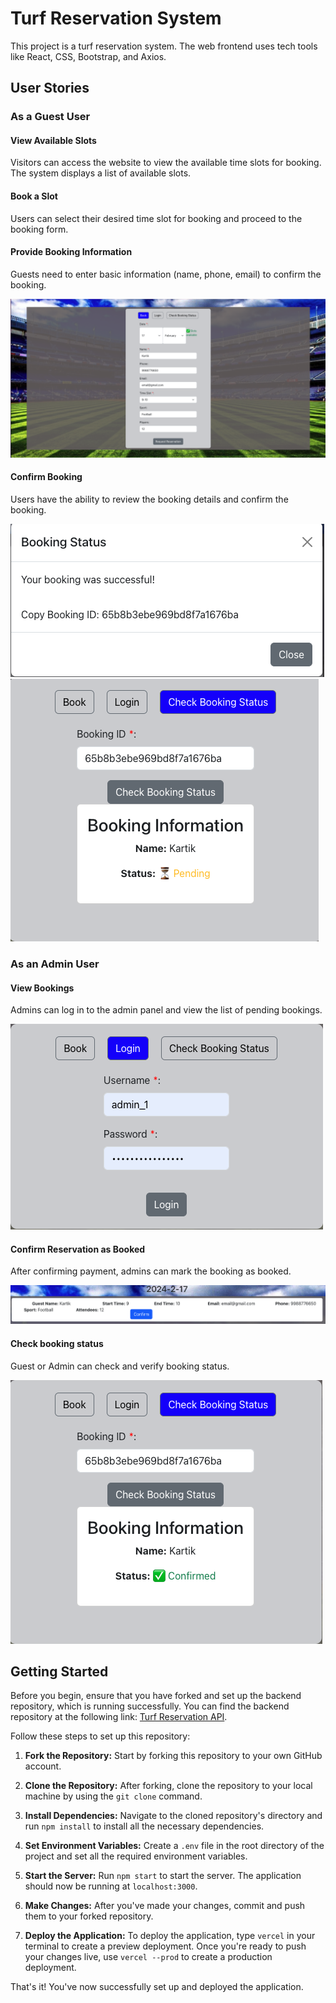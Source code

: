 # Turf Reservation System

This project is a turf reservation system. The web frontend uses tech tools like React, CSS, Bootstrap, and Axios.

## User Stories

### As a Guest User

#### View Available Slots
Visitors can access the website to view the available time slots for booking. The system displays a list of available slots.

#### Book a Slot
Users can select their desired time slot for booking and proceed to the booking form.

#### Provide Booking Information
Guests need to enter basic information (name, phone, email) to confirm the booking.

![Available and Book Slots](./public/check_and_book.png)

#### Confirm Booking
Users have the ability to review the booking details and confirm the booking.

![Reservation request confirmed](./public/booking_request_confirmed.png)
![Check Reservation Status](./public/status_pending.png)

### As an Admin User

#### View Bookings
Admins can log in to the admin panel and view the list of pending bookings.

![Admin login panel](./public/admin_login.png)

#### Confirm Reservation as Booked
After confirming payment, admins can mark the booking as booked.

![Admin login panel](./public/confirm_pending_bookings.png)

#### Check booking status
Guest or Admin can check and verify booking status.

![Booking confirmed](./public/booking_confirmed.png)

## Getting Started

Before you begin, ensure that you have forked and set up the backend repository, which is running successfully. You can find the backend repository at the following link: [Turf Reservation API](https://github.com/10kartik/turf-reservation-api).

Follow these steps to set up this repository:

1. **Fork the Repository:** Start by forking this repository to your own GitHub account.

2. **Clone the Repository:** After forking, clone the repository to your local machine by using the `git clone` command.

3. **Install Dependencies:** Navigate to the cloned repository's directory and run `npm install` to install all the necessary dependencies.

4. **Set Environment Variables:** Create a `.env` file in the root directory of the project and set all the required environment variables.

5. **Start the Server:** Run `npm start` to start the server. The application should now be running at `localhost:3000`.

6. **Make Changes:** After you've made your changes, commit and push them to your forked repository.

7. **Deploy the Application:** To deploy the application, type `vercel` in your terminal to create a preview deployment. Once you're ready to push your changes live, use `vercel --prod` to create a production deployment.

That's it! You've now successfully set up and deployed the application.
